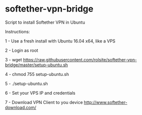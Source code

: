 # softether-vpn-bridge
Script to install Softether VPN in Ubuntu

Instructions:

1 - Use a fresh install with Ubuntu 16.04 x64, like a VPS

2 - Login as root

3 - wget https://raw.githubusercontent.com/rolsite/softether-vpn-bridge/master/setup-ubuntu.sh

4 - chmod 755 setup-ubuntu.sh

5 - ./setup-ubuntu.sh

6 - Set your VPS IP and credentials

7 - Download VPN Client to you device http://www.softether-download.com/
